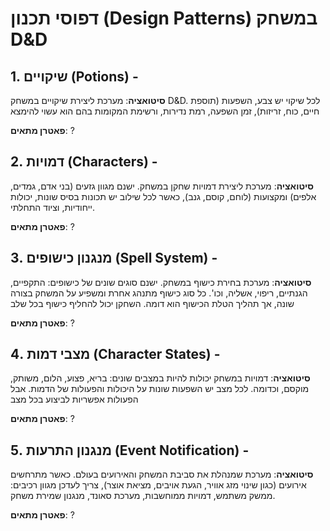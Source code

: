 # דפוסי תכנון (Design Patterns) במשחק D&D

## 1. שיקויים (Potions) - 

**סיטואציה**: מערכת ליצירת שיקויים במשחק D&D. לכל שיקוי יש צבע, השפעות (תוספת חיים, כוח, זריזות), זמן השפעה, רמת נדירות, ורשימת המקומות בהם הוא עשוי להימצא

**פאטרן מתאים**: ?


## 2. דמויות (Characters) - 

**סיטואציה**: מערכת ליצירת דמויות שחקן במשחק. ישנם מגוון גזעים (בני אדם, גמדים, אלפים) ומקצועות (לוחם, קוסם, גנב), כאשר לכל שילוב יש תכונות בסיס שונות, יכולות ייחודיות, וציוד התחלתי.

**פאטרן מתאים**: ?


## 3. מנגנון כישופים (Spell System) - 

**סיטואציה**: מערכת בחירת כישוף במשחק. ישנם סוגים שונים של כישופים: התקפיים, הגנתיים, ריפוי, אשליה, וכו'. כל סוג כישוף מתנהג אחרת ומשפיע על המשחק בצורה שונה, אך תהליך הטלת הכישוף הוא דומה. השחקן יכול להחליף כישוף בכל שלב

**פאטרן מתאים**: ?


## 4. מצבי דמות (Character States) -

**סיטואציה**: דמויות במשחק יכולות להיות במצבים שונים: בריא, פצוע, הלום, משותק, מוקסם, וכדומה. לכל מצב יש השפעות שונות על היכולות והפעולות של הדמות. אבל הפעולות אפשריות לביצוע בכל מצב

**פאטרן מתאים**: ?


## 5. מנגנון התרעות (Event Notification) - 

**סיטואציה**: מערכת שמנהלת את סביבת המשחק והאירועים בעולם. כאשר מתרחשים אירועים (כגון שינוי מזג אוויר, הגעת אויבים, מציאת אוצר), צריך לעדכן מגוון רכיבים: ממשק משתמש, דמויות ממוחשבות, מערכת סאונד, מנגנון שמירת משחק.

**פאטרן מתאים**: ?
